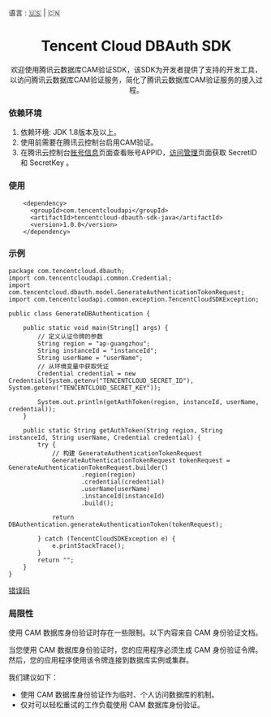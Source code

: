 语言 : [🇺🇸](./README.md) | 🇨🇳
<h1 align="center">Tencent Cloud DBAuth SDK</h1>
<div align="center">
欢迎使用腾讯云数据库CAM验证SDK，该SDK为开发者提供了支持的开发工具，以访问腾讯云数据库CAM验证服务，简化了腾讯云数据库CAM验证服务的接入过程。
</div>

### 依赖环境
1. 依赖环境: JDK 1.8版本及以上。
2. 使用前需要在腾讯云控制台启用CAM验证。
3. 在腾讯云控制台[账号信息](https://console.cloud.tencent.com/developer)页面查看账号APPID，[访问管理](https://console.cloud.tencent.com/cam/capi)页面获取 SecretID 和 SecretKey 。

### 使用

```
    <dependency>
      <groupId>com.tencentcloudapi</groupId>
      <artifactId>tencentcloud-dbauth-sdk-java</artifactId>
      <version>1.0.0</version>
    </dependency>
```

### 示例

```
package com.tencentcloud.dbauth;
import com.tencentcloudapi.common.Credential;
import com.tencentcloud.dbauth.model.GenerateAuthenticationTokenRequest;
import com.tencentcloudapi.common.exception.TencentCloudSDKException;

public class GenerateDBAuthentication {

    public static void main(String[] args) {
        // 定义认证令牌的参数
        String region = "ap-guangzhou";
        String instanceId = "instanceId";
        String userName = "userName";
        // 从环境变量中获取凭证
        Credential credential = new Credential(System.getenv("TENCENTCLOUD_SECRET_ID"), System.getenv("TENCENTCLOUD_SECRET_KEY"));

        System.out.println(getAuthToken(region, instanceId, userName, credential));
    }

    public static String getAuthToken(String region, String instanceId, String userName, Credential credential) {
        try {
            // 构建 GenerateAuthenticationTokenRequest
            GenerateAuthenticationTokenRequest tokenRequest = GenerateAuthenticationTokenRequest.builder()
                    .region(region)
                    .credential(credential)
                    .userName(userName)
                    .instanceId(instanceId)
                    .build();

            return DBAuthentication.generateAuthenticationToken(tokenRequest);

        } catch (TencentCloudSDKException e) {
            e.printStackTrace();
        }
        return "";
    }
}
```

[错误码](https://cloud.tencent.com/document/api/1312/48205#.E5.85.AC.E5.85.B1.E9.94.99.E8.AF.AF.E7.A0.81)

### 局限性

使用 CAM 数据库身份验证时存在一些限制。以下内容来自 CAM
身份验证文档。

当您使用 CAM 数据库身份验证时，您的应用程序必须生成 CAM 身份验证令牌。然后，您的应用程序使用该令牌连接到数据库实例或集群。

我们建议如下：

* 使用 CAM 数据库身份验证作为临时、个人访问数据库的机制。
* 仅对可以轻松重试的工作负载使用 CAM 数据库身份验证。